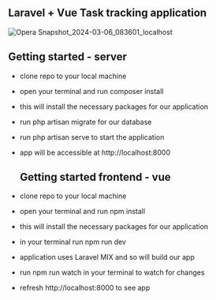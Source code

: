 ## Laravel + Vue Task tracking application 

![Opera Snapshot_2024-03-06_083601_localhost](https://github.com/pepplerex/laravel-vue-task-tracking-application/assets/107540519/524e1d8d-48da-40d1-83a2-2dedb3a0986f)

## Getting started - server
- clone repo to your local machine
- open your terminal and run composer install
- this will install the necessary packages for our application
- run php artisan migrate for our database
- run php artisan serve to start the application
- app will be accessible at http://localhost:8000

  ## Getting started frontend - vue

- clone repo to your local machine
- open your terminal and run npm install
- this will install the necessary packages for our application
- in your terminal run npm run dev
- application uses Laravel MIX and so will build our app
- run npm run watch in your terminal to watch for changes
- refresh http://localhost:8000 to see app

